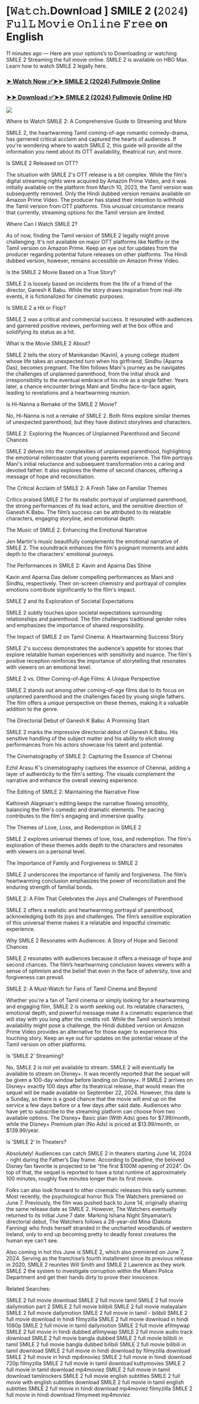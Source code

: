 # [𝚆𝚊𝚝𝚌𝚑.Downl𝚘ad ] SMILE 2 (𝟸𝟶𝟸𝟺) 𝙵𝚞𝚕𝙻 𝙼𝚘𝚟𝚒𝚎 𝙾𝚗𝚕𝚒𝚗𝚎 𝙵𝚛𝚎𝚎 on English
11 minutes ago — Here are your options’s to Downloading or watching SMILE 2 Streaming the full movie online. SMILE 2 is available on HBO Max. Learn how to watch SMILE 2 legally here.


### [➤ Watch Now ✅➤➤ SMILE 2 (2024) Fullmovie Online](https://cutt.ly/jeFT6pbp)

### [➤➤ Download ✅➤➤ SMILE 2 (2024) Fullmovie Online HD](https://cutt.ly/jeFT6pbp)

<p dir="auto"><a href="https://cutt.ly/jeFT6pbp" title="PLAY NOW" rel="nofollow"><img src="https://i.imgur.com/jhNGoEt.gif" style="max-width: 100%;"></a></p>

Where to Watch SMILE 2: A Comprehensive Guide to Streaming and More

SMILE 2, the heartwarming Tamil coming-of-age romantic comedy-drama, has garnered critical acclaim and captured the hearts of audiences. If you're wondering where to watch SMILE 2, this guide will provide all the information you need about its OTT availability, theatrical run, and more.

Is SMILE 2 Released on OTT?

The situation with SMILE 2's OTT release is a bit complex. While the film's digital streaming rights were acquired by Amazon Prime Video, and it was initially available on the platform from March 10, 2023, the Tamil version was subsequently removed. Only the Hindi dubbed version remains available on Amazon Prime Video. The producer has stated their intention to withhold the Tamil version from OTT platforms. This unusual circumstance means that currently, streaming options for the Tamil version are limited.

Where Can I Watch SMILE 2?

As of now, finding the Tamil version of SMILE 2 legally might prove challenging. It's not available on major OTT platforms like Netflix or the Tamil version on Amazon Prime. Keep an eye out for updates from the producer regarding potential future releases on other platforms. The Hindi dubbed version, however, remains accessible on Amazon Prime Video.

Is the SMILE 2 Movie Based on a True Story?

SMILE 2 is loosely based on incidents from the life of a friend of the director, Ganesh K Babu. While the story draws inspiration from real-life events, it is fictionalized for cinematic purposes.

Is SMILE 2 a Hit or Flop?

SMILE 2 was a critical and commercial success. It resonated with audiences and garnered positive reviews, performing well at the box office and solidifying its status as a hit.

What is the Movie SMILE 2 About?

SMILE 2 tells the story of Manikandan (Kavin), a young college student whose life takes an unexpected turn when his girlfriend, Sindhu (Aparna Das), becomes pregnant. The film follows Mani's journey as he navigates the challenges of unplanned parenthood, from the initial shock and irresponsibility to the eventual embrace of his role as a single father. Years later, a chance encounter brings Mani and Sindhu face-to-face again, leading to revelations and a heartwarming reunion.

Is Hi-Nanna a Remake of the SMILE 2 Movie?

No, Hi-Nanna is not a remake of SMILE 2. Both films explore similar themes of unexpected parenthood, but they have distinct storylines and characters.

SMILE 2: Exploring the Nuances of Unplanned Parenthood and Second Chances

SMILE 2 delves into the complexities of unplanned parenthood, highlighting the emotional rollercoaster that young parents experience. The film portrays Mani's initial reluctance and subsequent transformation into a caring and devoted father. It also explores the theme of second chances, offering a message of hope and reconciliation.

The Critical Acclaim of SMILE 2: A Fresh Take on Familiar Themes

Critics praised SMILE 2 for its realistic portrayal of unplanned parenthood, the strong performances of its lead actors, and the sensitive direction of Ganesh K Babu. The film’s success can be attributed to its relatable characters, engaging storyline, and emotional depth.

The Music of SMILE 2: Enhancing the Emotional Narrative

Jen Martin's music beautifully complements the emotional narrative of SMILE 2. The soundtrack enhances the film's poignant moments and adds depth to the characters' emotional journeys.

The Performances in SMILE 2: Kavin and Aparna Das Shine

Kavin and Aparna Das deliver compelling performances as Mani and Sindhu, respectively. Their on-screen chemistry and portrayal of complex emotions contribute significantly to the film's impact.

SMILE 2 and Its Exploration of Societal Expectations

SMILE 2 subtly touches upon societal expectations surrounding relationships and parenthood. The film challenges traditional gender roles and emphasizes the importance of shared responsibility.

The Impact of SMILE 2 on Tamil Cinema: A Heartwarming Success Story

SMILE 2's success demonstrates the audience's appetite for stories that explore relatable human experiences with sensitivity and nuance. The film's positive reception reinforces the importance of storytelling that resonates with viewers on an emotional level.

SMILE 2 vs. Other Coming-of-Age Films: A Unique Perspective

SMILE 2 stands out among other coming-of-age films due to its focus on unplanned parenthood and the challenges faced by young single fathers. The film offers a unique perspective on these themes, making it a valuable addition to the genre.

The Directorial Debut of Ganesh K Babu: A Promising Start

SMILE 2 marks the impressive directorial debut of Ganesh K Babu. His sensitive handling of the subject matter and his ability to elicit strong performances from his actors showcase his talent and potential.

The Cinematography of SMILE 2: Capturing the Essence of Chennai

Ezhil Arasu K's cinematography captures the essence of Chennai, adding a layer of authenticity to the film's setting. The visuals complement the narrative and enhance the overall viewing experience.

The Editing of SMILE 2: Maintaining the Narrative Flow

Kathiresh Alagesan's editing keeps the narrative flowing smoothly, balancing the film's comedic and dramatic elements. The pacing contributes to the film's engaging and immersive quality.

The Themes of Love, Loss, and Redemption in SMILE 2

SMILE 2 explores universal themes of love, loss, and redemption. The film's exploration of these themes adds depth to the characters and resonates with viewers on a personal level.

The Importance of Family and Forgiveness in SMILE 2

SMILE 2 underscores the importance of family and forgiveness. The film’s heartwarming conclusion emphasizes the power of reconciliation and the enduring strength of familial bonds.

SMILE 2: A Film That Celebrates the Joys and Challenges of Parenthood

SMILE 2 offers a realistic and heartwarming portrayal of parenthood, acknowledging both its joys and challenges. The film’s sensitive exploration of this universal theme makes it a relatable and impactful cinematic experience.

Why SMILE 2 Resonates with Audiences: A Story of Hope and Second Chances

SMILE 2 resonates with audiences because it offers a message of hope and second chances. The film’s heartwarming conclusion leaves viewers with a sense of optimism and the belief that even in the face of adversity, love and forgiveness can prevail.

SMILE 2: A Must-Watch for Fans of Tamil Cinema and Beyond

Whether you're a fan of Tamil cinema or simply looking for a heartwarming and engaging film, SMILE 2 is worth seeking out. Its relatable characters, emotional depth, and powerful message make it a cinematic experience that will stay with you long after the credits roll. While the Tamil version’s limited availability might pose a challenge, the Hindi dubbed version on Amazon Prime Video provides an alternative for those eager to experience this touching story. Keep an eye out for updates on the potential release of the Tamil version on other platforms.


Is ‘SMILE 2’ Streaming?

No, SMILE 2 is not yet available to stream. SMILE 2 will eventually be available to stream on Disney+. It was recently reported that the sequel will be given a 100-day window before landing on Disney+. If SMILE 2 arrives on Disney+ exactly 100 days after its theatrical release, that would mean the sequel will be made available on September 22, 2024. However, this date is a Sunday, so there is a good chance that the movie will end up on the service a few days before or a few days after said date. Audiences who have yet to subscribe to the streaming platform can choose from two available options. The Disney+ Basic plan (With Ads) goes for $7.99/month, while the Disney+ Premium plan (No Ads) is priced at $13.99/month, or $139.99/year.

Is ‘SMILE 2’ In Theaters?

Absolutely! Audiences can catch SMILE 2 in theaters starting June 14, 2024 - right during the Father’s Day frame. According to Deadline, the beloved Disney fan favorite is projected to be “the first $100M opening of 2024”. On top of that, the sequel is reported to have a total runtime of approximately 100 minutes, roughly five minutes longer than its first movie.

Folks can also look forward to other cinematic releases this early summer. Most recently, the psychological horror flick The Watchers premiered on June 7. Previously, the film was pushed back to June 14, originally sharing the same release date as SMILE 2. However, The Watchers eventually returned to its initial June 7 date. Marking Ishana Night Shyamalan’s directorial debut, The Watchers follows a 28-year-old Mina (Dakota Fanning) who finds herself stranded in the uncharted woodlands of western Ireland, only to end up becoming pretty to deadly forest creatures the human eye can’t see.

Also coming in hot this June is SMILE 2, which also premiered on June 7, 2024. Serving as the franchise’s fourth installment since its previous release in 2020, SMILE 2 reunites Will Smith and SMILE 2 Lawrence as they work SMILE 2 the system to investigate corruption within the Miami Police Department and get their hands dirty to prove their innocence.


Related Searches:

SMILE 2 full movie download
SMILE 2 full movie tamil
SMILE 2 full movie dailymotion part 2
SMILE 2 full movie bilibili
SMILE 2 full movie malayalam
SMILE 2 full movie dailymotion
SMILE 2 full movie in tamil - bilibili
SMILE 2 full movie download in hindi filmyzilla
SMILE 2 full movie download in hindi 1080p
SMILE 2 full movie in tamil dailymotion
SMILE 2 full movie afilmywap
SMILE 2 full movie in hindi dubbed afilmywap
SMILE 2 full movie audio track download
SMILE 2 full movie bangla dubbed
SMILE 2 full movie bilibili in tamil
SMILE 2 full movie bangla dubbed bilibili
SMILE 2 full movie bilibili in tamil download
SMILE 2 full movie in hindi download by filmyzilla
download SMILE 2 full movie in hindi mp4moviez
SMILE 2 full movie in hindi download 720p filmyzilla
SMILE 2 full movie in tamil download kuttymovies
SMILE 2 full movie in tamil download mp4moviez
SMILE 2 full movie in tamil download tamilrockers
SMILE 2 full movie english subtitles
SMILE 2 full movie with english subtitles download
SMILE 2 full movie in tamil english subtitles
SMILE 2 full movie in hindi download mp4moviez filmyzilla
SMILE 2 full movie in hindi download filmymeet mp4moviez
